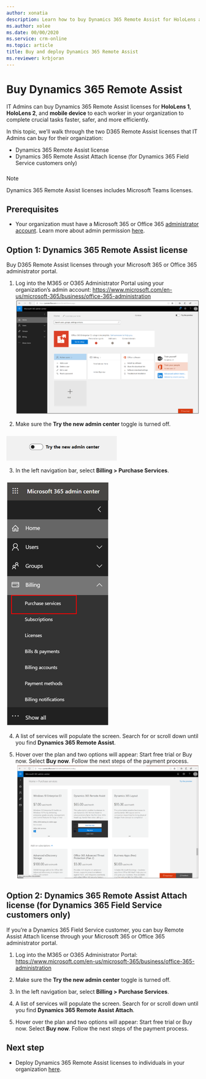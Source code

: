 ```yaml
---
author: xonatia
description: Learn how to buy Dynamics 365 Remote Assist for HoloLens and mobile
ms.author: xolee
ms.date: 00/00/2020
ms.service: crm-online
ms.topic: article
title: Buy and deploy Dynamics 365 Remote Assist
ms.reviewer: krbjoran
---
```


# Buy Dynamics 365 Remote Assist

IT Admins can buy Dynamics 365 Remote Assist licenses for **HoloLens 1**, **HoloLens 2**, and **mobile device** to each worker in your organization to complete crucial tasks faster, safer, and more efficiently.

In this topic, we’ll walk through the two D365 Remote Assist licenses that IT Admins can buy for their organization: 
- Dynamics 365 Remote Assist license 
- Dynamics 365 Remote Assist Attach license (for Dynamics 365 Field Service customers only) 
###
  > [!NOTE]
  > Dynamics 365 Remote Assist licenses includes Microsoft Teams licenses. 
    
## Prerequisites 

- Your organization must have a Microsoft 365 or Office 365 [administrator account](https://www.microsoft.com/en-us/microsoft-365/business/office-365-administration). Learn more about admin permission [here](https://docs.microsoft.com/en-us/office365/admin/admin-overview/admin-overview?redirectSourcePath=%252farticle%252foffice-365-admin-overview-c7228a3e-061f-4575-b1ef-adf1d1669870&view=o365-worldwide). 

## Option 1: Dynamics 365 Remote Assist license 

Buy D365 Remote Assist licenses through your Microsoft 365 or Office 365 administrator portal. 

1.	Log into the M365 or O365 Administrator Portal using your organization’s admin account: https://www.microsoft.com/en-us/microsoft-365/business/office-365-administration 
![Admin Portal](./media/buy_1.png "Admin Portal")

2.	Make sure the **Try the new admin center** toggle is turned off.
###
![Admin center toggle](./media/buy_2.png "Admin center toggle")

3.	In the left navigation bar, select **Billing > Purchase Services**. 
###
![Billing Tab](./media/buy_3.png "Billing Tab")

4.	A list of services will populate the screen. Search for or scroll down until you find **Dynamics 365 Remote Assist**.

5.	Hover over the plan and two options will appear: Start free trial or Buy now. Select **Buy now**. Follow the next steps of the payment process. 
![Buy now](./media/buy_5.png "Buy now")
 
## Option 2: Dynamics 365 Remote Assist Attach license (for Dynamics 365 Field Service customers only)

If you’re a Dynamics 365 Field Service customer, you can buy Remote Assist Attach license through your Microsoft 365 or Office 365 administrator portal. 

1.	Log into the M365 or O365 Administrator Portal: https://www.microsoft.com/en-us/microsoft-365/business/office-365-administration
 
2.	Make sure the **Try the new admin center** toggle is turned off.
  
3.	In the left navigation bar, select **Billing > Purchase Services**. 
 
4.	A list of services will populate the screen. Search for or scroll down until you find **Dynamics 365 Remote Assist Attach**.
5.	Hover over the plan and two options will appear: Start free trial or Buy now. Select **Buy now**. Follow the next steps of the payment process. 

## Next step
- Deploy Dynamics 365 Remote Assist licenses to individuals in your organization [here](deploy-remote-assist.md).
